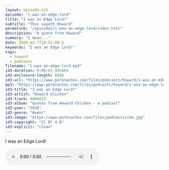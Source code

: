 ```yaml
---
layout: episode.njk
episode: "i-was-an-edge-lord"
title: "I was an Edge Lord!"
subtitle: "Thus sayeth Howard"
permalink: "/episodes/i-was-an-edge-lord/index.html"
description: "A quote from Howard"
summary: "I mean..."
date: 2020-02-7T18:52:00-5
keywords: "I was an Edge Lord!"
tags:
  - howard
  - podcasts
filename: "i-was-an-edge-lord.mp3"
id3-duration: 0:00:01.593469
id3-enclosure-length: 6696
id3-url: "https://www.porknachos.com/files/podcasts/howard/i-was-an-edge-lord.mp3"
mp3: "https://www.porknachos.com/files/podcasts/howard/i-was-an-edge-lord.mp3"
id3-title: "I was an Edge Lord!"
id3-artist: "Howard Chicken"
id3-track: 0000013
id3-album: "Quotes from Howard Chicken - a podcast"
id3-year: "2020"
id3-genre: "Humor"
id3-image: "https://www.porknachos.com/files/podcasts/chk.jpg"
id3-copyright: "CC BY 4.0"
id3-explicit: "clean"
---
```

I was an Edge Lord!

<audio controls>
  <source src="https://www.porknachos.com/files/podcasts/howard/i-was-an-edge-lord.mp3">
</audio>
